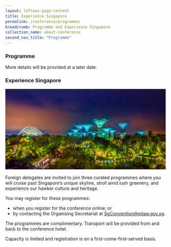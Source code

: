 ```yaml
---
layout: leftnav-page-content
title: Experience Singapore
permalink: /conference/programme/
breadcrumb: Programme and Experience Singapore
collection_name: about-conference
second_nav_title: "Programme"
---
```

### **Programme**
More details will be provided at a later date.

### **Experience Singapore** 
![Experience Singapore](/images/expsg-gardens.jpeg/)

Foreign delegates are invited to join three curated programmes where you will cruise past Singapore’s unique skyline, stroll amid lush greenery, and experience our hawker culture and heritage.

You may register for these programmes:
* when you register for the conference online; or
* by contacting the Organising Secretariat at [SgConvention@mlaw.gov.sg](mailto:sgconvention@mlaw.gov.sg).

The programmes are complimentary. Transport will be provided from and back to the conference hotel.

Capacity is limited and registration is on a first-come-first-served basis.
